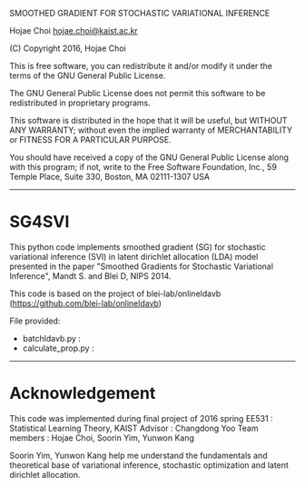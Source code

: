 
SMOOTHED GRADIENT FOR STOCHASTIC VARIATIONAL INFERENCE

Hojae Choi
hojae.choi@kaist.ac.kr

(C) Copyright 2016, Hojae Choi

This is free software, you can redistribute it and/or modify it under
the terms of the GNU General Public License.

The GNU General Public License does not permit this software to be
redistributed in proprietary programs.

This software is distributed in the hope that it will be useful, but
WITHOUT ANY WARRANTY; without even the implied warranty of
MERCHANTABILITY or FITNESS FOR A PARTICULAR PURPOSE.

You should have received a copy of the GNU General Public License
along with this program; if not, write to the Free Software
Foundation, Inc., 59 Temple Place, Suite 330, Boston, MA 02111-1307
USA

------------------------------------------------------------------------

# SG4SVI

This python code implements smoothed gradient (SG) for stochastic variational inference (SVI)
in latent dirichlet allocation (LDA) model presented in the paper
 "Smoothed Gradients for Stochastic Variational Inference", Mandt S. and Blei D, NIPS 2014.

This code is based on the project of blei-lab/onlineldavb (https://github.com/blei-lab/onlineldavb)

File provided:
* batchldavb.py :
* calculate_prop.py :


------------------------------------------------------------------------

 # Acknowledgement

 This code was implemented during final project of 2016 spring EE531 : Statistical Learning Theory, KAIST
 Advisor : Changdong Yoo
 Team members : Hojae Choi, Soorin Yim, Yunwon Kang

 Soorin Yim, Yunwon Kang help me understand the fundamentals and theoretical base of
 variational inference, stochastic optimization and latent dirichlet allocation.